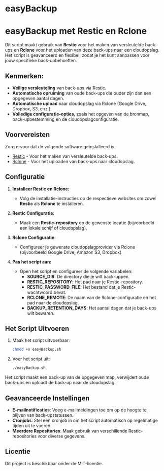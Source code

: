 # easyBackup

# easyBackup met Restic en Rclone

Dit script maakt gebruik van **Restic** voor het maken van versleutelde back-ups en **Rclone** voor het uploaden van deze back-ups naar een cloudopslag. Het script is geavanceerd en flexibel, zodat je het kunt aanpassen voor jouw specifieke back-upbehoeften.

## Kenmerken:
- **Veilige versleuteling** van back-ups via Restic.
- **Automatische opruiming** van oude back-ups die ouder zijn dan een opgegeven aantal dagen.
- **Automatische upload** naar cloudopslag via Rclone (Google Drive, Dropbox, S3, enz.).
- **Volledige configuratie-opties**, zoals het opgeven van de bronmap, back-upbestemming en de cloudopslagconfiguratie.

## Voorvereisten
Zorg ervoor dat de volgende software geïnstalleerd is:

- [Restic](https://restic.readthedocs.io/en/stable/030_preparing/) - Voor het maken van versleutelde back-ups.
- [Rclone](https://rclone.org/install/) - Voor het uploaden van back-ups naar cloudopslag.

## Configuratie
1. **Installeer Restic en Rclone:**
   - Volg de installatie-instructies op de respectieve websites om zowel **Restic** als **Rclone** te installeren.

2. **Restic Configuratie:**
   - Maak een **Restic-repository** op de gewenste locatie (bijvoorbeeld een lokale schijf of cloudopslag).

3. **Rclone Configuratie:**
   - Configureer je gewenste cloudopslagprovider via Rclone (bijvoorbeeld Google Drive, Amazon S3, Dropbox).

4. **Pas het script aan:**
   - Open het script en configureer de volgende variabelen:
     - **SOURCE_DIR**: De directory die je wilt back-uppen.
     - **RESTIC_REPOSITORY**: Het pad naar je Restic-repository.
     - **RESTIC_PASSWORD_FILE**: Het bestand dat je Restic-wachtwoord bevat.
     - **RCLONE_REMOTE**: De naam van de Rclone-configuratie en het pad naar de cloudopslag.
     - **BACKUP_RETENTION_DAYS**: Het aantal dagen dat je back-ups wilt bewaren.

## Het Script Uitvoeren
1. Maak het script uitvoerbaar:
   ```bash
   chmod +x easyBackup.sh
   ```

2. Voer het script uit:
   ```bash
   ./easyBackup.sh
   ```

Het script maakt een back-up van de opgegeven map, verwijdert oude back-ups en uploadt de back-up naar de cloudopslag.

## Geavanceerde Instellingen
- **E-mailnotificaties**: Voeg e-mailmeldingen toe om op de hoogte te blijven van back-upstatussen.
- **Cronjobs**: Stel een cronjob in om het script automatisch op regelmatige tijden uit te voeren.
- **Meerdere Repositories**: Maak gebruik van verschillende Restic-repositories voor diverse gegevens.

## Licentie
Dit project is beschikbaar onder de MIT-licentie.
